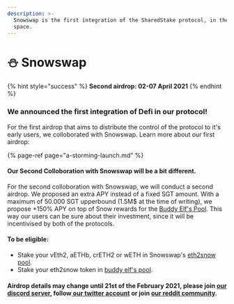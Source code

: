 ```yaml
---
description: >-
  Snowswap is the first integration of the SharedStake protocol, in the defi
  space.
---
```


# ⛄ Snowswap

{% hint style="success" %}
**Second airdrop: 02-07 April 2021**
{% endhint %}

### We announced the first integration of Defi in our protocol! 

For the first airdrop that aims to distribute the control of the protocol to it's early users, we colloborated with Snowswap. Learn more about our first airdrop:

{% page-ref page="a-storming-launch.md" %}

#### Our Second Colloboration with Snowswap will be a bit different.

For the second colloboration with Snowswap, we will conduct a second airdrop. We proposed an extra APY instead of a fixed SGT amount. With a maximum of 50.000 SGT upperbound \(1.5M$ at the time of writing\), we propose +150% APY on top of Snow rewards for the [Buddy Elf's Pool](https://snowswap.org/stake). This way our users can be sure about their investment, since it will be incentivised by both of the protocols. 

#### To be eligible:

* Stake your vEth2, aETHb, crETH2 or wETH in Snowswap's [eth2snow pool](https://snowswap.org/ethsnow/). 
* Stake your eth2snow token in [buddy elf's pool](https://snowswap.org/stake).

#### Airdrop details may change until 21st of the February 2021, please join [our discord server](https://discord.com/invite/VezkjY9udC), follow[ our twitter account](https://twitter.com/SharedStake) or join [our reddit community](https://www.reddit.com/r/SharedStake/).

